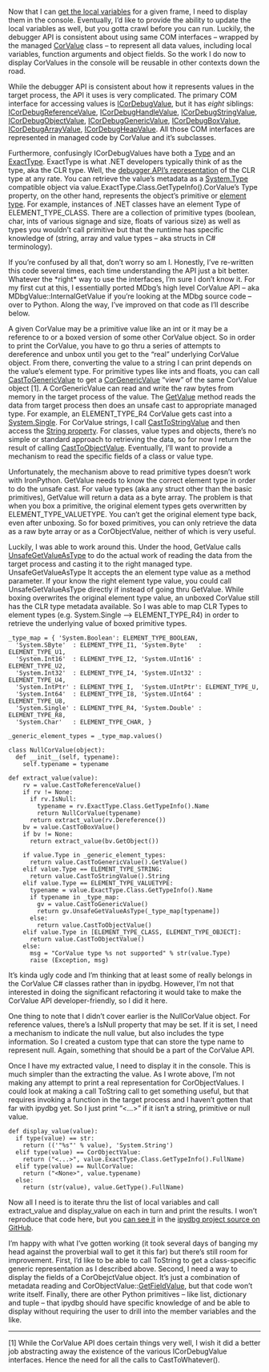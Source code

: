Now that I can [get the local
variables](http://devhawk.net/2009/03/25/Writing+An+IronPython+Debugger+Getting+Local+Variables.aspx)
for a given frame, I need to display them in the console. Eventually,
I’d like to provide the ability to update the local variables as well,
but you gotta crawl before you can run. Luckily, the debugger API is
consistent about using same COM interfaces – wrapped by the managed
[CorValue](http://github.com/devhawk/ipydbg/blob/b53ac99f95e0018db782abd52efea8e1fa56abd8/CorDebug/CorDebug/Value.cs#L17)
class – to represent all data values, including local variables,
function arguments and object fields. So the work I do now to display
CorValues in the console will be reusable in other contexts down the
road.

While the debugger API is consistent about how it represents values in
the target process, the API it uses is very complicated. The primary COM
interface for accessing values is
[ICorDebugValue](http://msdn.microsoft.com/en-us/library/ms232466.aspx),
but it has *eight* siblings:
[ICorDebugReferenceValue](http://msdn.microsoft.com/en-us/library/ms230256.aspx),
[ICorDebugHandleValue](http://msdn.microsoft.com/en-us/library/ms231264.aspx),
[ICorDebugStringValue](http://msdn.microsoft.com/en-us/library/ms232482.aspx),
[ICorDebugObjectValue](http://msdn.microsoft.com/en-us/library/ms231878.aspx),
[ICorDebugGenericValue](http://msdn.microsoft.com/en-us/library/ms232458.aspx),
[ICorDebugBoxValue](http://msdn.microsoft.com/en-us/library/ms230800.aspx),
[ICorDebugArrayValue](http://msdn.microsoft.com/en-us/library/ms232916.aspx),
[ICorDebugHeapValue](http://msdn.microsoft.com/en-us/library/ms230290.aspx).
All those COM interfaces are represented in managed code by CorValue and
it’s subclasses.

Furthermore, confusingly ICorDebugValues have both a
[Type](http://github.com/devhawk/ipydbg/blob/9dd12dadb79469ceac57b84b8adb1b0b531337c4/CorDebug/CorDebug/Value.cs#L26)
and an
[ExactType](http://github.com/devhawk/ipydbg/blob/9dd12dadb79469ceac57b84b8adb1b0b531337c4/CorDebug/CorDebug/Value.cs#L37).
ExactType is what .NET developers typically think of as the type, aka
the CLR type. Well, the [debugger API’s
representation](http://msdn.microsoft.com/en-us/library/ms231926.aspx)
of the CLR type at any rate. You can retrieve the value’s metadata as a
[System.Type](http://msdn.microsoft.com/library/system.type.aspx)
compatible object via value.ExactType.Class.GetTypeInfo().CorValue’s
Type property, on the other hand, represents the object’s primitive or
[element
type](http://github.com/devhawk/ipydbg/blob/9dd12dadb79469ceac57b84b8adb1b0b531337c4/CorDebug/CorDebug/NativeApi/ICorDebugWrappers.cs#L161).
For example, instances of .NET classes have an element Type of
ELEMENT\_TYPE\_CLASS. There are a collection of primitive types
(boolean, char, ints of various signage and size, floats of various
size) as well as types you wouldn’t call primitive but that the runtime
has specific knowledge of (string, array and value types – aka structs
in C\# terminology).

If you’re confused by all that, don’t worry so am I. Honestly, I’ve
re-written this code several times, each time understanding the API just
a bit better. Whatever the \*right\* way to use the interfaces, I’m sure
I don’t know it. For my first cut at this, I essentially ported MDbg’s
high level CorValue API – aka MDbgValue::InternalGetValue if you’re
looking at the MDbg source code – over to Python. Along the way, I’ve
improved on that code as I’ll describe below.

A given CorValue may be a primitive value like an int or it may be a
reference to or a boxed version of some other CorValue object. So in
order to print the CorValue, you have to go thru a series of attempts to
dereference and unbox until you get to the “real” underlying CorValue
object. From there, converting the value to a string I can print depends
on the value’s element type. For primitive types like ints and floats,
you can call
[CastToGenericValue](http://github.com/devhawk/ipydbg/blob/b53ac99f95e0018db782abd52efea8e1fa56abd8/CorDebug/CorDebug/Value.cs#L105)
to get a
[CorGenericValue](http://github.com/devhawk/ipydbg/blob/b53ac99f95e0018db782abd52efea8e1fa56abd8/CorDebug/CorDebug/Value.cs#L320)
“view” of the same CorValue object [1]. A CorGenericValue can read and
write the raw bytes from memory in the target process of the value. The
[GetValue](http://github.com/devhawk/ipydbg/blob/b53ac99f95e0018db782abd52efea8e1fa56abd8/CorDebug/CorDebug/Value.cs#L473)
method reads the data from target process then does an unsafe cast to
appropriate managed type. For example, an ELEMENT\_TYPE\_R4 CorValue
gets cast into a
[System.Single](http://msdn.microsoft.com/library/system.single.aspx).
For CorValue strings, I call
[CastToStringValue](http://github.com/devhawk/ipydbg/blob/b53ac99f95e0018db782abd52efea8e1fa56abd8/CorDebug/CorDebug/Value.cs#L95)
and then access the [String
property](http://github.com/devhawk/ipydbg/blob/b53ac99f95e0018db782abd52efea8e1fa56abd8/CorDebug/CorDebug/Value.cs#L244).
For classes, value types and objects, there’s no simple or standard
approach to retrieving the data, so for now I return the result of
calling
[CastToObjectValue](http://github.com/devhawk/ipydbg/blob/b53ac99f95e0018db782abd52efea8e1fa56abd8/CorDebug/CorDebug/Value.cs#L100).
Eventually, I’ll want to provide a mechanism to read the specific fields
of a class or value type.

Unfortunately, the mechanism above to read primitive types doesn’t work
with IronPython. GetValue needs to know the correct element type in
order to do the unsafe cast. For value types (aka any struct other than
the basic primitives), GetValue will return a data as a byte array. The
problem is that when you box a primitive, the original element types
gets overwritten by ELEMENT\_TYPE\_VALUETYPE. You can’t get the original
element type back, even after unboxing. So for boxed primitives, you can
only retrieve the data as a raw byte array or as a CorObjectValue,
neither of which is very useful.

Luckily, I was able to work around this. Under the hood, GetValue calls
[UnsafeGetValueAsType](http://github.com/devhawk/ipydbg/blob/b53ac99f95e0018db782abd52efea8e1fa56abd8/CorDebug/CorDebug/Value.cs#L497)
to do the actual work of reading the data from the target process and
casting it to the right managed type. UnsafeGetValueAsType It accepts
the an element type value as a method parameter. If your know the right
element type value, you could call UnsafeGetValueAsType directly if
instead of going thru GetValue. While boxing overwrites the original
element type value, an unboxed CorValue still has the CLR type metadata
available. So I was able to map CLR Types to element types (e.g.
System.Single –\> ELEMENT\_TYPE\_R4) in order to retrieve the underlying
value of boxed primitive types.

``` {.brush: .python}
_type_map = { 'System.Boolean': ELEMENT_TYPE_BOOLEAN,    
  'System.SByte'  : ELEMENT_TYPE_I1, 'System.Byte'   : ELEMENT_TYPE_U1,    
  'System.Int16'  : ELEMENT_TYPE_I2, 'System.UInt16' : ELEMENT_TYPE_U2,    
  'System.Int32'  : ELEMENT_TYPE_I4, 'System.UInt32' : ELEMENT_TYPE_U4,    
  'System.IntPtr' : ELEMENT_TYPE_I,  'System.UIntPtr': ELEMENT_TYPE_U,   
  'System.Int64'  : ELEMENT_TYPE_I8, 'System.UInt64' : ELEMENT_TYPE_U8,    
  'System.Single' : ELEMENT_TYPE_R4, 'System.Double' : ELEMENT_TYPE_R8,    
  'System.Char'   : ELEMENT_TYPE_CHAR, }    
      
_generic_element_types = _type_map.values()    

class NullCorValue(object):   
  def __init__(self, typename):   
    self.typename = typename   

def extract_value(value):   
    rv = value.CastToReferenceValue()   
    if rv != None:   
      if rv.IsNull:    
        typename = rv.ExactType.Class.GetTypeInfo().Name   
        return NullCorValue(typename)   
      return extract_value(rv.Dereference())   
    bv = value.CastToBoxValue()   
    if bv != None:   
      return extract_value(bv.GetObject())    

    if value.Type in _generic_element_types:   
      return value.CastToGenericValue().GetValue()   
    elif value.Type == ELEMENT_TYPE_STRING:   
      return value.CastToStringValue().String   
    elif value.Type == ELEMENT_TYPE_VALUETYPE:   
      typename = value.ExactType.Class.GetTypeInfo().Name    
      if typename in _type_map:   
        gv = value.CastToGenericValue()   
        return gv.UnsafeGetValueAsType(_type_map[typename])   
      else:   
        return value.CastToObjectValue()   
    elif value.Type in [ELEMENT_TYPE_CLASS, ELEMENT_TYPE_OBJECT]:   
      return value.CastToObjectValue()   
    else:   
      msg = "CorValue type %s not supported" % str(value.Type)     
      raise (Exception, msg)
```

It’s kinda ugly code and I’m thinking that at least some of really
belongs in the CorValue C\# classes rather than in ipydbg. However, I’m
not that interested in doing the significant refactoring it would take
to make the CorValue API developer-friendly, so I did it here.

One thing to note that I didn’t cover earlier is the NullCorValue
object. For reference values, there’s a IsNull property that may be set.
If it is set, I need a mechanism to indicate the null value, but also
includes the type information. So I created a custom type that can store
the type name to represent null. Again, something that should be a part
of the CorValue API.

Once I have my extracted value, I need to display it in the console.
This is much simpler than the extracting the value. As I wrote above,
I’m not making any attempt to print a real representation for
CorObjectValues. I could look at making a call ToString call to get
something useful, but that requires invoking a function in the target
process and I haven’t gotten that far with ipydbg yet. So I just print
“\<…\>” if it isn’t a string, primitive or null value.

``` {.brush: .python}
def display_value(value):     
  if type(value) == str:     
    return (('"%s"' % value), 'System.String')     
  elif type(value) == CorObjectValue:     
    return ("<...>", value.ExactType.Class.GetTypeInfo().FullName)     
  elif type(value) == NullCorValue:     
    return ("<None>", value.typename)     
  else:     
    return (str(value), value.GetType().FullName)
```

Now all I need is to iterate thru the list of local variables and call
extract\_value and display\_value on each in turn and print the results.
I won’t reproduce that code here, but you [can see
it](http://github.com/devhawk/ipydbg/blob/9dd12dadb79469ceac57b84b8adb1b0b531337c4/ipydbg.py#L325)
in the [ipydbg project source on
GitHub](http://github.com/devhawk/ipydbg/tree/9dd12dadb79469ceac57b84b8adb1b0b531337c4).

I’m happy with what I’ve gotten working (it took several days of banging
my head against the proverbial wall to get it this far) but there’s
still room for improvement. First, I’d like to be able to call ToString
to get a class-specific generic representation as I described above.
Second, I need a way to display the fields of a CorObejctValue object.
It’s just a combination of metadata reading and
CorObjectValue::[GetFieldValue](http://github.com/devhawk/ipydbg/blob/9dd12dadb79469ceac57b84b8adb1b0b531337c4/CorDebug/CorDebug/Value.cs#L292),
but that code won’t write itself. Finally, there are other Python
primitives – like list, dictionary and tuple – that ipydbg should have
specific knowledge of and be able to display without requiring the user
to drill into the member variables and the like.

------------------------------------------------------------------------

[1] While the CorValue API does certain things very well, I wish it did
a better job abstracting away the existence of the various
ICorDebugValue interfaces. Hence the need for all the calls to
CastToWhatever().

